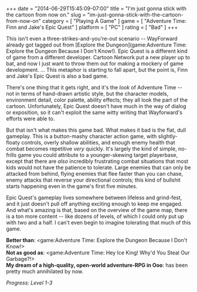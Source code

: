+++
date = "2014-06-29T15:45:09-07:00"
title = "I'm just gonna stick with the cartoon from now on."
slug = "im-just-gonna-stick-with-the-cartoon-from-now-on"
category = [ "Playing A Game" ]
game = [ "Adventure Time: Finn and Jake's Epic Quest" ]
platform = [ "PC" ]
rating = [ "Bad" ]
+++

This isn't even a three-strikes-and-you're-out scenario -- WayForward already got tagged out from [Explore the Dungeon](game:Adventure Time: Explore the Dungeon Because I Don't Know!).  Epic Quest is a different kind of game from a different developer.  Cartoon Network put a new player up to bat, and now I just want to throw them out for making a mockery of game development.  ... This metaphor is starting to fall apart, but the point is, Finn and Jake's Epic Quest is also a bad game.

There's one thing that it gets right, and it's the <i>look</i> of Adventure Time -- not in terms of hand-drawn artistic style, but the character models, environment detail, color palette, ability effects; they all look the part of the cartoon.  Unfortunately, Epic Quest doesn't have much in the way of dialog or exposition, so it can't exploit the same witty writing that Wayforward's efforts were able to.

But that isn't what makes this game bad.  What makes it bad is the flat, dull gameplay.  This is a button-mashy character action game, with slightly-floaty controls, overly shallow abilities, and enough enemy health that combat becomes repetitive <i>very</i> quickly.  It's largely the kind of simple, no-frills game you could attribute to a younger-skewing target playerbase, except that there are <i>also</i> incredibly frustrating combat situations that most kids would not have the patience to tolerate.  Large enemies that can only be attacked from behind, flying enemies that flee faster than you can chase, enemy attacks that reverse your directional controls; this kind of bullshit starts happening even in the game's first five minutes.

Epic Quest's gameplay lives somewhere between lifeless and grind-fest, and it just doesn't pull off anything exciting enough to keep me engaged.  And what's amazing is that, based on the overview of the game map, there is a ton more content -- like dozens of levels, of which I could only put up with two and a half.  I can't even begin to imagine tolerating that much of this game.

<b>Better than</b>: <game:Adventure Time: Explore the Dungeon Because I Don't Know!>  
<b>Not as good as</b>: <game:Adventure Time: Hey Ice King! Why'd You Steal Our Garbage?!>  
<b>My dream of a high-quality, open-world adventure-RPG in Ooo</b>: has been pretty much annihilated by now.

<i>Progress: Level 1-3</i>
